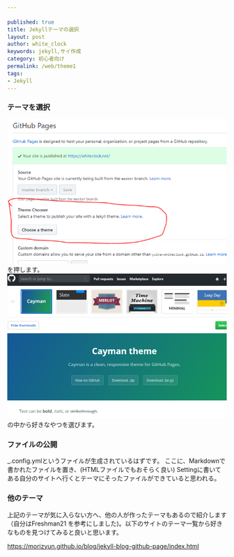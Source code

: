 ```yaml
---

published: true
title: Jekyllテーマの選択
layout: post
author: white_clock
keywords: jekyll,サイ作成
category: 初心者向け
permalink: /web/theme1
tags:
- Jekyll
---
```

### テーマを選択
![その１](../images/thm1.png)
を押します。
![その2](../images/thm2.png)
の中から好きなやつを選びます。

### ファイルの公開
_.config.ymlというファイルが生成されているはずです。
ここに、Markdownで書かれたファイルを置き、(HTMLファイルでもおそらく良い)
Settingに書いてある自分のサイトへ行くとテーマにそったファイルができていると思われる。

### 他のテーマ
上記のテーマが気に入らない方へ、他の人が作ったテーマもあるので紹介します（自分はFreshman21
を参考にしました)。以下のサイトのテーマ一覧から好きなものを見つけてみると良いと思います。

<https://morizyun.github.io/blog/jekyll-blog-github-page/index.html>